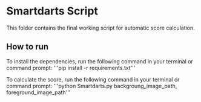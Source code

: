 # Smartdarts Script 
This folder contains the final working script for automatic score calculation. 

## How to run
To install the dependencies, run the following command in your terminal or command prompt:
'''pip install -r requirements.txt'''

To calculate the score, run the following command in your terminal or command prompt:
'''python Smartdarts.py backgroung_image_path, foreground_image_path'''


